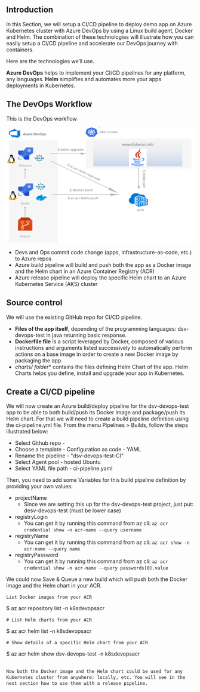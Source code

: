 ## Introduction

In this Section, we will setup a CI/CD pipeline to deploy demo app on Azure Kubernetes cluster with Azure DevOps by using a Linux build agent, Docker and Helm. The combination of these technologies will illustrate how you can easily setup a CI/CD pipeline and accelerate our DevOps journey with containers.

Here are the technologies we’ll use.

**Azure DevOps** helps to implement your CI/CD pipelines for any platform, any languages.
**Helm** simplifies and automates more your apps deployments in Kubernetes.

## The DevOps Workflow
This is the DevOps workflow

![Image 1](https://github.com/nasserahmad/AKS-Cluster-With-Demoapp-HelmChart/blob/main/common/arch-png/arch-png.PNG) 

* Devs and Ops commit code change (apps, infrastructure-as-code, etc.) to Azure repos
* Azure build pipeline will build and push both the app as a Docker image and the Helm chart in an Azure Container Registry (ACR)
* Azure release pipeline will deploy the specific Helm chart to an Azure Kubernetes Service (AKS) cluster

## Source control
We will use the existing GitHub repo for CI/CD pipeline. 

* **Files of the app itself**, depending of the programming languages: dsv-devops-test in java returning basic response.
* **Dockerfile file** is a script leveraged by Docker, composed of various instructions and arguments listed successively to automatically perform actions on a base image in order to create a new Docker image by packaging the app.
* **charts/* folder** contains the files defining Helm Chart of the app. Helm Charts helps you define, install and upgrade your app in Kubernetes.

## Create a CI/CD  pipeline
We will now create an Azure build/deploy pipeline for the dsv-devops-test app to be able to both build/push its Docker image and package/push its Helm chart. For that we will need to create a build pipeline definition using the ci-pipeline.yml file. From the menu Pipelines > Builds, follow the steps illustrated below:


* Select Github repo - 
* Choose a template - Configuration as code - YAML
* Rename the pipeline - "dsv-devops-test-CI"
* Select Agent pool - hosted Ubuntu
* Select YAML file path - ci-pipeline.yaml

Then, you need to add some Variables for this build pipeline definition by providing your own values:

* projectName
  - Since we are setting this up for the dsv-devops-test project, just put: desv-devops-test (must be lower case)
* registryLogin
  - You can get it by running this command from az cli: ````az acr credential show -n acr-name --query username````
* registryName
  - You can get it by running this command from az cli: ````az acr show -n acr-name --query name````
* registryPassword
  - You can get it by running this command from az cli: ````az acr credential show -n acr-name --query passwords[0].value````

We could now Save & Queue a new build which will push both the Docker image and the Helm chart in your ACR.

````
List Docker images from your ACR
````
$ az acr repository list -n k8sdevopsacr
````
# List Helm charts from your ACR
````
$ az acr helm list -n k8sdevopsacr
````
# Show details of a specific Helm chart from your ACR
````
$ az acr helm show dsv-devops-test -n k8sdevopsacr
````

Now both the Docker image and the Helm chart could be used for any Kubernetes cluster from anywhere: locally, etc. You will see in the next section how to use them with a release pipeline.

